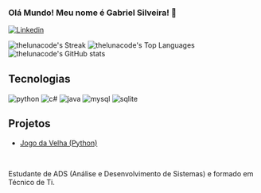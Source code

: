 ### Olá Mundo! Meu nome é Gabriel Silveira! 👋

[![Linkedin](https://img.shields.io/badge/LinkedIn-0077B5?style=for-the-badge&logo=linkedin&logoColor=white)](https://www.linkedin.com/in/gabriel-silveira-de-luna-a3a159297/)

![thelunacode's Streak](https://github-readme-streak-stats.herokuapp.com/?user=thelunacodes&theme=radical&hide_border=false&locale=pt-br)
![thelunacode's Top Languages](https://github-readme-stats.vercel.app/api/top-langs/?username=thelunacodes&theme=radical&show_icons=true&hide_border=false&layout=compact&locale=pt-br)
![thelunacode's GitHub stats](https://github-readme-stats.vercel.app/api?username=thelunacodes&show_icons=true&theme=radical&locale=pt-br)

## Tecnologias

<div style="display: inline_block">
    <img align="center" alt="python" src="https://img.shields.io/badge/Python-14354C?style=for-the-badge&logo=python&logoColor=white" />
    <img align="center" alt="c#" src="https://img.shields.io/badge/C%23-239120?style=for-the-badge&logo=c-sharp&logoColor=white" />
    <img align="center" alt="java" src="https://img.shields.io/badge/Java-ED8B00?style=for-the-badge&logo=openjdk&logoColor=white" />
    <img align="center" alt="mysql" src="https://img.shields.io/badge/MySQL-00000F?style=for-the-badge&logo=mysql&logoColor=white" />
    <img align="center" alt="sqlite" src="https://img.shields.io/badge/SQLite-07405E?style=for-the-badge&logo=sqlite&logoColor=white" />   
</div>

## Projetos
- [Jogo da Velha (Python)](https://github.com/thelunacodes/Jogo_da_Velha_Python)

<br/>

Estudante de ADS (Análise e Desenvolvimento de Sistemas) e formado em Técnico de Ti. 
